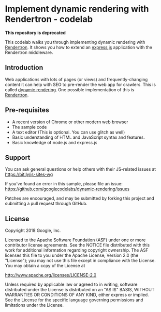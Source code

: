 Implement dynamic rendering with Rendertron - codelab
============

**This repository is deprecated**

This codelab walks you through implementing dynamic rendering with [Rendertron](https://github.com/googlechrome/rendertron).
It shows you how to extend an [express.js](https://expressjs.com) application with the Rendertron middleware.

Introduction
------------
Web applications with lots of pages (or views) and frequently-changing content it can help with SEO to pre-render the web app for crawlers.
This is called [dynamic rendering](https://developers.google.com/search/docs/guides/dynamic-rendering). One possible implementation of this is [Rendertron](https://github.com/GoogleChrome/rendertron).

Pre-requisites
--------------

- A recent version of Chrome or other modern web browser
- The sample code
- A text editor (This is optional. You can use glitch as well) 
- Basic understanding of HTML and JavaScript syntax and features.
- Basic knowledge of node.js and express.js

Support
-------

You can ask general questions or help others with their JS-related issues at https://bit.ly/js-sites-wg

If you've found an error in this sample, please file an issue:
https://github.com/googlecodelabs/dynamic-rendering/issues

Patches are encouraged, and may be submitted by forking this project and
submitting a pull request through GitHub.

License
-------

Copyright 2018 Google, Inc.

Licensed to the Apache Software Foundation (ASF) under one or more contributor
license agreements.  See the NOTICE file distributed with this work for
additional information regarding copyright ownership.  The ASF licenses this
file to you under the Apache License, Version 2.0 (the "License"); you may not
use this file except in compliance with the License.  You may obtain a copy of
the License at

  http://www.apache.org/licenses/LICENSE-2.0

Unless required by applicable law or agreed to in writing, software
distributed under the License is distributed on an "AS IS" BASIS, WITHOUT
WARRANTIES OR CONDITIONS OF ANY KIND, either express or implied.  See the
License for the specific language governing permissions and limitations under
the License.

